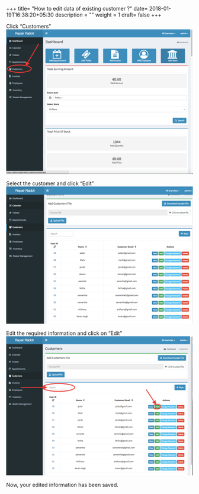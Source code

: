+++
title= "How to edit data of existing customer ?"
date= 2018-01-19T16:38:20+05:30
description = ""
weight = 1
draft= false
+++

Click “Customers”
![How to edit my exsisting customer?](/images/customers/how_to_edit_my_exsisting_customer/go_to_customers.png)
         

Select the customer and click “Edit”
![How to edit my exsisting customer?](/images/customers/how_to_edit_my_exsisting_customer/select_the_customer.png)
        

Edit the required information and click on “Edit” 
![How to edit my exsisting customer?](/images/customers/how_to_edit_my_exsisting_customer/search_the_customer_and_click_edit.png)
 
  
Now, your edited information has been saved.

